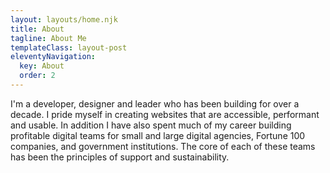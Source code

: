 ```yaml
---
layout: layouts/home.njk
title: About
tagline: About Me
templateClass: layout-post
eleventyNavigation:
  key: About
  order: 2
---
```


I'm a developer, designer and leader who has been building for over a decade. I pride myself in creating websites that are accessible, performant and usable. In addition I have also spent much of my career building profitable digital teams for small and large digital agencies, Fortune 100 companies, and government institutions. The core of each of these teams has been the principles of support and sustainability.